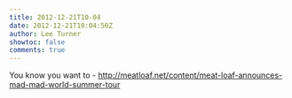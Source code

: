 ```yaml
---
title: 2012-12-21T10-04
date: 2012-12-21T10:04:50Z
author: Lee Turner
showtoc: false
comments: true
---
```


You know you want to - http://meatloaf.net/content/meat-loaf-announces-mad-mad-world-summer-tour

